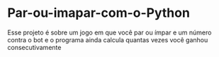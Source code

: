 # Par-ou-imapar-com-o-Python
Esse projeto é sobre um jogo em que você par ou ímpar e um número contra o bot e o programa ainda calcula quantas vezes você ganhou consecutivamente
